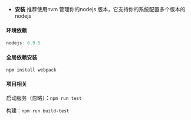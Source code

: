 
* **安装**
推荐使用nvm 管理你的nodejs 版本，它支持你的系统配置多个版本的nodejs

#### 环境依赖
```javascript
nodejs: 6.9.5
```

#### 全局依赖安装
```javascirpt
npm install webpack
```
#### 项目相关

启动服务（忽略）：`npm run test`

构建：`npm run build-test`